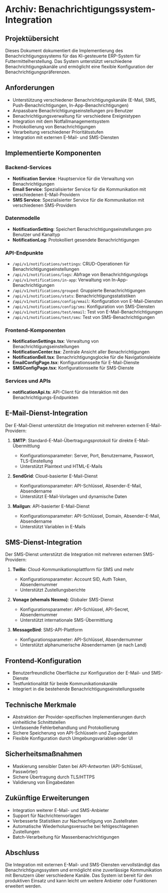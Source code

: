 # Archiv: Benachrichtigungssystem-Integration

## Projektübersicht
Dieses Dokument dokumentiert die Implementierung des Benachrichtigungssystems für das KI-gesteuerte ERP-System für Futtermittelherstellung. Das System unterstützt verschiedene Benachrichtigungskanäle und ermöglicht eine flexible Konfiguration der Benachrichtigungspräferenzen.

## Anforderungen
- Unterstützung verschiedener Benachrichtigungskanäle (E-Mail, SMS, Push-Benachrichtigungen, In-App-Benachrichtigungen)
- Anpassbare Benachrichtigungseinstellungen pro Benutzer
- Benachrichtigungsverwaltung für verschiedene Ereignistypen
- Integration mit dem Notfallmanagementsystem
- Protokollierung von Benachrichtigungen
- Verarbeitung verschiedener Prioritätsstufen
- Integration mit externen E-Mail- und SMS-Diensten

## Implementierte Komponenten

### Backend-Services
- **Notification Service**: Hauptservice für die Verwaltung von Benachrichtigungen
- **Email Service**: Spezialisierter Service für die Kommunikation mit verschiedenen E-Mail-Providern
- **SMS Service**: Spezialisierter Service für die Kommunikation mit verschiedenen SMS-Providern

### Datenmodelle
- **NotificationSetting**: Speichert Benachrichtigungseinstellungen pro Benutzer und Kanaltyp
- **NotificationLog**: Protokolliert gesendete Benachrichtigungen

### API-Endpunkte
- `/api/v1/notifications/settings`: CRUD-Operationen für Benachrichtigungseinstellungen
- `/api/v1/notifications/logs`: Abfrage von Benachrichtigungslogs
- `/api/v1/notifications/in-app`: Verwaltung von In-App-Benachrichtigungen
- `/api/v1/notifications/grouped`: Gruppierte Benachrichtigungen
- `/api/v1/notifications/stats`: Benachrichtigungsstatistiken
- `/api/v1/notifications/config/email`: Konfiguration von E-Mail-Diensten
- `/api/v1/notifications/config/sms`: Konfiguration von SMS-Diensten
- `/api/v1/notifications/test/email`: Test von E-Mail-Benachrichtigungen
- `/api/v1/notifications/test/sms`: Test von SMS-Benachrichtigungen

### Frontend-Komponenten
- **NotificationSettings.tsx**: Verwaltung von Benachrichtigungseinstellungen
- **NotificationCenter.tsx**: Zentrale Ansicht aller Benachrichtigungen
- **NotificationBell.tsx**: Benachrichtigungsglocke für die Navigationsleiste
- **EmailConfigPage.tsx**: Konfigurationsseite für E-Mail-Dienste
- **SMSConfigPage.tsx**: Konfigurationsseite für SMS-Dienste

### Services und APIs
- **notificationApi.ts**: API-Client für die Interaktion mit den Benachrichtigungs-Endpunkten

## E-Mail-Dienst-Integration
Der E-Mail-Dienst unterstützt die Integration mit mehreren externen E-Mail-Providern:

1. **SMTP**: Standard-E-Mail-Übertragungsprotokoll für direkte E-Mail-Übermittlung
   - Konfigurationsparameter: Server, Port, Benutzername, Passwort, TLS-Einstellung
   - Unterstützt Plaintext und HTML-E-Mails

2. **SendGrid**: Cloud-basierter E-Mail-Dienst
   - Konfigurationsparameter: API-Schlüssel, Absender-E-Mail, Absendername
   - Unterstützt E-Mail-Vorlagen und dynamische Daten

3. **Mailgun**: API-basierter E-Mail-Dienst
   - Konfigurationsparameter: API-Schlüssel, Domain, Absender-E-Mail, Absendername
   - Unterstützt Variablen in E-Mails

## SMS-Dienst-Integration
Der SMS-Dienst unterstützt die Integration mit mehreren externen SMS-Providern:

1. **Twilio**: Cloud-Kommunikationsplattform für SMS und mehr
   - Konfigurationsparameter: Account SID, Auth Token, Absendernummer
   - Unterstützt Zustellungsberichte

2. **Vonage (ehemals Nexmo)**: Globaler SMS-Dienst
   - Konfigurationsparameter: API-Schlüssel, API-Secret, Absendernummer
   - Unterstützt internationale SMS-Übermittlung

3. **MessageBird**: SMS-API-Plattform
   - Konfigurationsparameter: API-Schlüssel, Absendernummer
   - Unterstützt alphanumerische Absendernamen (je nach Land)

## Frontend-Konfiguration
- Benutzerfreundliche Oberfläche zur Konfiguration der E-Mail- und SMS-Dienste
- Testfunktionalität für beide Kommunikationskanäle
- Integriert in die bestehende Benachrichtigungseinstellungsseite

## Technische Merkmale
- Abstraktion der Provider-spezifischen Implementierungen durch einheitliche Schnittstellen
- Umfassende Fehlerbehandlung und Protokollierung
- Sichere Speicherung von API-Schlüsseln und Zugangsdaten
- Flexible Konfiguration durch Umgebungsvariablen oder UI

## Sicherheitsmaßnahmen
- Maskierung sensibler Daten bei API-Antworten (API-Schlüssel, Passwörter)
- Sichere Übertragung durch TLS/HTTPS
- Validierung von Eingabedaten

## Zukünftige Erweiterungen
- Integration weiterer E-Mail- und SMS-Anbieter
- Support für Nachrichtenvorlagen
- Verbesserte Statistiken zur Nachverfolgung von Zustellraten
- Automatische Wiederholungsversuche bei fehlgeschlagenen Zustellungen
- Batch-Verarbeitung für Massenbenachrichtigungen

## Abschluss
Die Integration mit externen E-Mail- und SMS-Diensten vervollständigt das Benachrichtigungssystem und ermöglicht eine zuverlässige Kommunikation mit Benutzern über verschiedene Kanäle. Das System ist bereit für den produktiven Einsatz und kann leicht um weitere Anbieter oder Funktionen erweitert werden. 